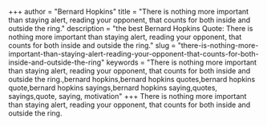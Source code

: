 +++
author = "Bernard Hopkins"
title = "There is nothing more important than staying alert, reading your opponent, that counts for both inside and outside the ring."
description = "the best Bernard Hopkins Quote: There is nothing more important than staying alert, reading your opponent, that counts for both inside and outside the ring."
slug = "there-is-nothing-more-important-than-staying-alert-reading-your-opponent-that-counts-for-both-inside-and-outside-the-ring"
keywords = "There is nothing more important than staying alert, reading your opponent, that counts for both inside and outside the ring.,bernard hopkins,bernard hopkins quotes,bernard hopkins quote,bernard hopkins sayings,bernard hopkins saying,quotes, sayings,quote, saying, motivation"
+++
There is nothing more important than staying alert, reading your opponent, that counts for both inside and outside the ring.
